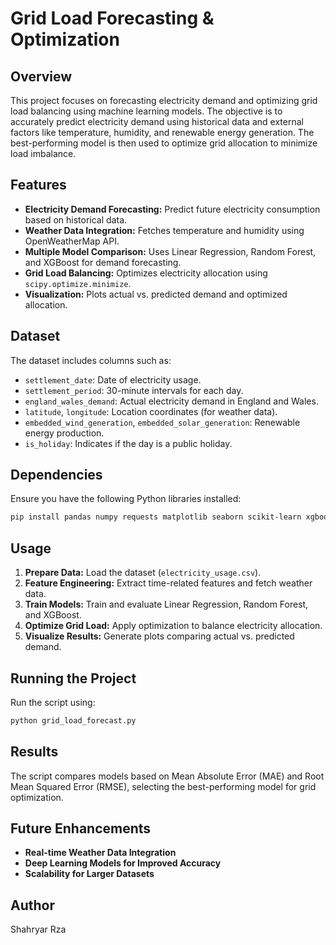 # Grid Load Forecasting & Optimization

## Overview
This project focuses on forecasting electricity demand and optimizing grid load balancing using machine learning models. The objective is to accurately predict electricity demand using historical data and external factors like temperature, humidity, and renewable energy generation. The best-performing model is then used to optimize grid allocation to minimize load imbalance.

## Features
- **Electricity Demand Forecasting:** Predict future electricity consumption based on historical data.
- **Weather Data Integration:** Fetches temperature and humidity using OpenWeatherMap API.
- **Multiple Model Comparison:** Uses Linear Regression, Random Forest, and XGBoost for demand forecasting.
- **Grid Load Balancing:** Optimizes electricity allocation using `scipy.optimize.minimize`.
- **Visualization:** Plots actual vs. predicted demand and optimized allocation.

## Dataset
The dataset includes columns such as:
- `settlement_date`: Date of electricity usage.
- `settlement_period`: 30-minute intervals for each day.
- `england_wales_demand`: Actual electricity demand in England and Wales.
- `latitude`, `longitude`: Location coordinates (for weather data).
- `embedded_wind_generation`, `embedded_solar_generation`: Renewable energy production.
- `is_holiday`: Indicates if the day is a public holiday.

## Dependencies
Ensure you have the following Python libraries installed:
```bash
pip install pandas numpy requests matplotlib seaborn scikit-learn xgboost scipy
```

## Usage
1. **Prepare Data:** Load the dataset (`electricity_usage.csv`).
2. **Feature Engineering:** Extract time-related features and fetch weather data.
3. **Train Models:** Train and evaluate Linear Regression, Random Forest, and XGBoost.
4. **Optimize Grid Load:** Apply optimization to balance electricity allocation.
5. **Visualize Results:** Generate plots comparing actual vs. predicted demand.

## Running the Project
Run the script using:
```bash
python grid_load_forecast.py
```

## Results
The script compares models based on Mean Absolute Error (MAE) and Root Mean Squared Error (RMSE), selecting the best-performing model for grid optimization.

## Future Enhancements
- **Real-time Weather Data Integration**
- **Deep Learning Models for Improved Accuracy**
- **Scalability for Larger Datasets**

## Author
Shahryar Rza

